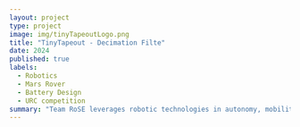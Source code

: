 ```yaml
---
layout: project
type: project
image: img/tinyTapeoutLogo.png
title: "TinyTapeout - Decimation Filte"
date: 2024
published: true
labels:
  - Robotics
  - Mars Rover
  - Battery Design
  - URC competition
summary: "Team RoSE leverages robotic technologies in autonomy, mobility, manipulation, and life detection to support space exploration and scientific endeavors."
---
```

